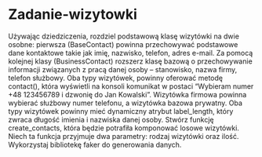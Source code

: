 # Zadanie-wizytowki

Używając dziedziczenia, rozdziel podstawową klasę wizytówki na dwie osobne: pierwsza (BaseContact) powinna przechowywać podstawowe dane kontaktowe takie jak imię, nazwisko, telefon, adres e-mail. 
Za pomocą kolejnej klasy (BusinessContact) rozszerz klasę bazową o przechowywanie informacji związanych z pracą danej osoby – stanowisko, nazwa firmy, telefon służbowy.
Oba typy wizytówek, powinny oferować metodę contact(), która wyświetli na konsoli komunikat w postaci “Wybieram numer +48 123456789 i dzwonię do Jan Kowalski”. 
Wizytówka firmowa powinna wybierać służbowy numer telefonu, a wizytówka bazowa prywatny.
Oba typy wizytówek powinny mieć dynamiczny atrybut label_length, który zwraca długość imienia i nazwiska danej osoby.
Stwórz funkcję create_contacts, która będzie potrafiła komponować losowe wizytówki. Niech ta funkcja przyjmuje dwa parametry: rodzaj wizytówki oraz ilość. Wykorzystaj bibliotekę faker do generowania danych.
